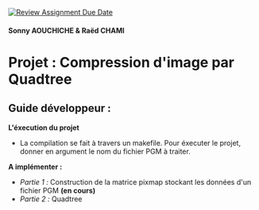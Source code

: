 [![Review Assignment Due Date](https://classroom.github.com/assets/deadline-readme-button-22041afd0340ce965d47ae6ef1cefeee28c7c493a6346c4f15d667ab976d596c.svg)](https://classroom.github.com/a/LZABp_05)
#### Sonny AOUCHICHE & Raëd CHAMI
# Projet : Compression d'image par Quadtree  

## Guide développeur :  
**L'éxecution du projet**  
- La compilation se fait à travers un makefile. Pour éxecuter le projet, donner en argument le nom du fichier PGM à traiter.

**A implémenter :**  
- *Partie 1 :*
  Construction de la matrice pixmap stockant les données d'un fichier PGM **(en cours)**
- *Partie 2 :*
  Quadtree 
